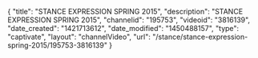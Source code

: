 {
    "title": "STANCE EXPRESSION SPRING 2015",
    "description": "STANCE EXPRESSION SPRING 2015",
    "channelid": "195753",
    "videoid": "3816139",
    "date_created": "1421713612",
    "date_modified": "1450488157",
    "type": "captivate",
    "layout": "channelVideo",
    "url": "\/stance\/stance-expression-spring-2015\/195753-3816139"
}
